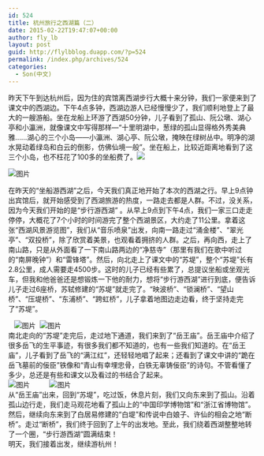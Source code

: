 ```yaml
---
id: 524
title: 杭州旅行之西湖篇（二）
date: 2015-02-22T19:47:07+00:00
author: fly_lb
layout: post
guid: http://flylbblog.duapp.com/?p=524
permalink: /index.php/archives/524
categories:
  - Son(中文)
---
```

昨天下午到达杭州后，因为住的宾馆离西湖步行大概十来分钟，我们一家便来到了课文中的西湖边。下午4点多钟，西湖边游人已经慢慢少了，我们顺利地登上了最大的一艘游船。坐在龙船上环游了西湖50分钟，儿子看到了孤山、阮公墩、湖心亭和小瀛洲，就像课文中写得那样—“十里明湖中，葱绿的孤山显得格外秀美典雅&#8230;&#8230;湖心的三个小岛——小瀛洲、湖心亭、阮公墩，掩映在绿树丛中。明净的湖水晃动着绿岛和白云的倒影，仿佛仙境一般”。坐在船上，比较近距离地看到了这三个小岛，也不枉花了100多的坐船费了。![](http://ctc.qzs.qq.com/qzone/em/e113.gif)
  
<img src="http://b1.photo.store.qq.com/psb?/10cf8148-5acd-4f62-8fbc-13ca25aff289/3UxDEx1334OTpegJxVO7qFWqrQS6BPZLNAUly7f167Q!/b/dAEAAAAAAAAA&ek=1&kp=1&pt=0&bo=gQKAAgAAAAAFACI!&t=5&su=0216145457&sce=0-12-12&rf=2-9" alt="图片" data-img-idx="0" data-src="http://b1.photo.store.qq.com/psb?/10cf8148-5acd-4f62-8fbc-13ca25aff289/3UxDEx1334OTpegJxVO7qFWqrQS6BPZLNAUly7f167Q!/b/dAEAAAAAAAAA&ek=1&kp=1&pt=0&bo=gQKAAgAAAAAFACI!&su=0216145457&sce=0-12-12&rf=2-9" />

在昨天的“坐船游西湖”之后，今天我们真正地开始了本次的西湖之行。早上9点钟出宾馆后，就开始感受到了西湖旅游的热度，一路走去都是人群。不过，没关系，因为今天我们开始的是“步行游西湖” 。从早上9点到下午4点，我们一家三口走走停停，大概花了7个小时的时间游完了整个西湖景区，大约走了11公里。拿着这张“西湖风景游览图”，我们从“音乐喷泉”出发，向南一路走过“涌金楼”、“翠光亭”、“双投桥”，除了欣赏着美景，也观看着拥挤的人群。之后，再向西，走上了南山路，只是从外面看了一下南山路两边的“净慈寺”（那里有我们在歌中听过的“南屏晚钟”）和“雷锋塔”。然后，向北走上了课文中的“苏堤”，整个“苏堤”长有2.8公里，成人需要走4500步。这时的儿子已经有些累了，总提议坐船或坐观光车，但我和他爸爸还是想锻炼一下他的耐力，想将“步行游西湖”进行到底，便告诉儿子走过6座桥，苏轼修建的“苏堤”就走完了。“映波桥”、“锁澜桥”、“望山桥”、“压堤桥”、“东浦桥”、“跨虹桥”，儿子拿着地图边走边看，终于坚持走完了“苏堤”。

<div>
  <div>
       <img src="http://r.photo.store.qq.com/psb?/10cf8148-5acd-4f62-8fbc-13ca25aff289/ZS6rNHhuPJQ8w3Vro08TRfhRt6XCwayIbQyzxs0PJ54!/o/dAMAAAAAAAAA&ek=1&kp=1&pt=0&bo=VQOAAkAGsAQFAAU!&t=5&su=1224080177&sce=0-12-12&rf=2-9" alt="图片" data-img-idx="1" data-src="http://r.photo.store.qq.com/psb?/10cf8148-5acd-4f62-8fbc-13ca25aff289/ZS6rNHhuPJQ8w3Vro08TRfhRt6XCwayIbQyzxs0PJ54!/o/dAMAAAAAAAAA&ek=1&kp=1&pt=0&bo=VQOAAkAGsAQFAAU!&su=1224080177&sce=0-12-12&rf=2-9" />  <img src="http://r.photo.store.qq.com/psb?/10cf8148-5acd-4f62-8fbc-13ca25aff289/2LvTv2qYND8ufDBTKZDmGyy7phxFbxk4qnWdDFAiFgs!/o/dAIAAAAAAAAA&ek=1&kp=1&pt=0&bo=gAJVA7AEQAYFAAU!&t=5&su=1154904529&sce=0-12-12&rf=2-9" alt="图片" /><br /> 南北走向的“苏堤”走完后，走过地下通道，我们来到了“岳王庙”。岳王庙中介绍了很多岳飞的生平事迹，有很多我们都不知道的，也有一些我们知道的。在“岳王庙”，儿子看到了岳飞的“满江红”，还轻轻地唱了起来；还看到了课文中讲的“跪在岳飞墓前的佞臣”铁像和“青山有幸埋忠骨，白铁无辜铸佞臣”的诗句。不管看懂了多少，总还是有些和课文以及看过的书结合了起来。<img src="http://ctc.qzs.qq.com/qzone/em/e113.gif" alt="" /><br /> <img src="http://b4.photo.store.qq.com/psb?/10cf8148-5acd-4f62-8fbc-13ca25aff289/sMmCgh4SL7xr8z.mmntwGAP5zbIGTxw.hfP2mPZSoYU!/b/dAQAAAAAAAAA&ek=1&kp=1&pt=0&bo=gAJwCgAAAAAFANs!&t=5&su=0214336945&sce=0-12-12&rf=2-9" alt="图片" data-img-idx="3" data-src="http://b4.photo.store.qq.com/psb?/10cf8148-5acd-4f62-8fbc-13ca25aff289/sMmCgh4SL7xr8z.mmntwGAP5zbIGTxw.hfP2mPZSoYU!/b/dAQAAAAAAAAA&ek=1&kp=1&pt=0&bo=gAJwCgAAAAAFANs!&su=0214336945&sce=0-12-12&rf=2-9" />          <img src="http://b3.photo.store.qq.com/psb?/10cf8148-5acd-4f62-8fbc-13ca25aff289/Eq*FUKl3ATv3tKtVI7m2mHEWMarggTe3oZjGo9KNLjo!/b/dAMAAAAAAAAA&ek=1&kp=1&pt=0&bo=4AHfBwAAAAAFABo!&t=5&su=099493345&sce=0-12-12&rf=2-9" alt="图片" data-img-idx="4" data-src="http://b3.photo.store.qq.com/psb?/10cf8148-5acd-4f62-8fbc-13ca25aff289/Eq*FUKl3ATv3tKtVI7m2mHEWMarggTe3oZjGo9KNLjo!/b/dAMAAAAAAAAA&ek=1&kp=1&pt=0&bo=4AHfBwAAAAAFABo!&su=099493345&sce=0-12-12&rf=2-9" /><br /> 从“岳王庙”出来，回到“苏堤”，吃过饭，休息片刻，我们又向东来到了孤山。沿着孤山边行走，我们走马观花地看了孤山上的“中国印学博物馆”和“浙江省博物馆”。然后，继续向东来到了白居易修建的“白堤”和传说中白娘子、许仙的相会之地“断桥”。走过“断桥”，我们终于回到了上午的出发地。至此，我们绕着西湖整整地转了一个圈，“步行游西湖”圆满结束！<br /> 明天，我们接着出发，继续游杭州！<img src="http://ctc.qzs.qq.com/qzone/em/e113.gif" alt="" />
  </div>
</div>
